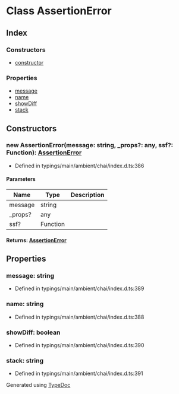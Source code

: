 # Class AssertionError


## Index

### Constructors
* [constructor](_typings_main_ambient_chai_index_d_.chai.assertionerror.md#constructor)

### Properties
* [message](_typings_main_ambient_chai_index_d_.chai.assertionerror.md#message)
* [name](_typings_main_ambient_chai_index_d_.chai.assertionerror.md#name)
* [showDiff](_typings_main_ambient_chai_index_d_.chai.assertionerror.md#showdiff)
* [stack](_typings_main_ambient_chai_index_d_.chai.assertionerror.md#stack)

## Constructors

### new AssertionError(message: string, _props?: any, ssf?: Function): [AssertionError](_typings_main_ambient_chai_index_d_.chai.assertionerror.md)
  
* Defined in typings/main/ambient/chai/index.d.ts:386


#### Parameters

| Name | Type | Description |
| ---- | ---- | ---- |
| message | string|  |
| _props? | any|  |
| ssf? | Function|  |

#### Returns: [AssertionError](_typings_main_ambient_chai_index_d_.chai.assertionerror.md)

## Properties

### message: string

* Defined in typings/main/ambient/chai/index.d.ts:389


### name: string

* Defined in typings/main/ambient/chai/index.d.ts:388


### showDiff: boolean

* Defined in typings/main/ambient/chai/index.d.ts:390


### stack: string

* Defined in typings/main/ambient/chai/index.d.ts:391



Generated using [TypeDoc](http://typedoc.io)
